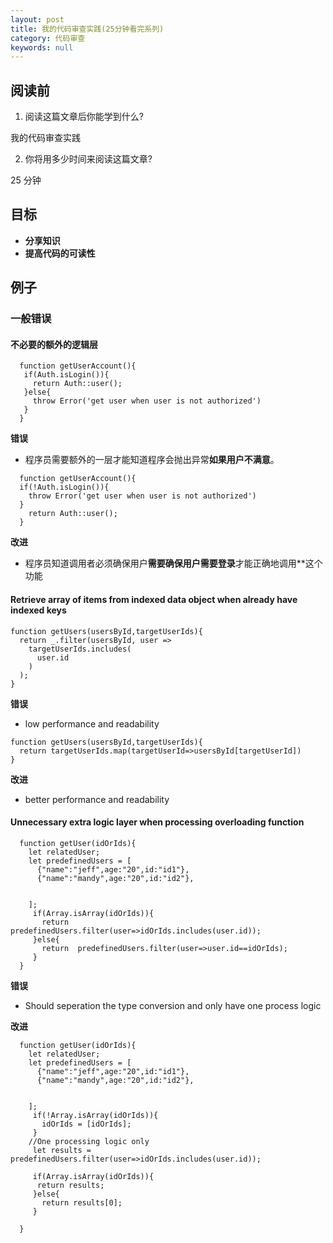 ```yaml
---
layout: post
title: 我的代码审查实践(25分钟看完系列)
category: 代码审查
keywords: null
---
```


## 阅读前

1. 阅读这篇文章后你能学到什么?

我的代码审查实践

2. 你将用多少时间来阅读这篇文章?

25 分钟

## 目标

* **分享知识**
* **提高代码的可读性**

## 例子

### 一般错误

#### 不必要的额外的逻辑层

```
  function getUserAccount(){
   if(Auth.isLogin()){
     return Auth::user();
   }else{
     throw Error('get user when user is not authorized')
   }
  }
```

**错误**

- 程序员需要额外的一层才能知道程序会抛出异常**如果用户不满意**。

```
  function getUserAccount(){
  if(!Auth.isLogin()){
    throw Error('get user when user is not authorized')    
  }
    return Auth::user();
  }
```

**改进**

- 程序员知道调用者必须确保用户**需要确保用户需要登录**才能正确地调用**这个功能

#### Retrieve array of items from indexed data object when already have indexed keys

```
function getUsers(usersById,targetUserIds){
  return _.filter(usersById, user =>
    targetUserIds.includes(
      user.id
    )
  );
}
```

**错误**

- low performance and readability

```
function getUsers(usersById,targetUserIds){
  return targetUserIds.map(targetUserId=>usersById[targetUserId])
}
```

**改进**

- better performance and readability



#### Unnecessary extra logic layer when processing overloading function

```
  function getUser(idOrIds){
    let relatedUser;
    let predefinedUsers = [
      {"name":"jeff",age:"20",id:"id1"},
      {"name":"mandy",age:"20",id:"id2"},


    ];
     if(Array.isArray(idOrIds)){
       return  predefinedUsers.filter(user=>idOrIds.includes(user.id));
     }else{
       return  predefinedUsers.filter(user=>user.id==idOrIds);
     }
  }
```

**错误**

- Should seperation the type conversion and only have one process logic

**改进**

```
  function getUser(idOrIds){
    let relatedUser;
    let predefinedUsers = [
      {"name":"jeff",age:"20",id:"id1"},
      {"name":"mandy",age:"20",id:"id2"},


    ];
     if(!Array.isArray(idOrIds)){
       idOrIds = [idOrIds];
     }
    //One processing logic only
     let results =   predefinedUsers.filter(user=>idOrIds.includes(user.id));

     if(Array.isArray(idOrIds)){
      return results;
     }else{
       return results[0];
     }

  }
```
